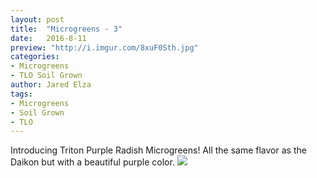```yaml
---
layout: post
title:  "Microgreens - 3"
date:   2016-8-11
preview: "http://i.imgur.com/8xuF0Sth.jpg"
categories:
- Microgreens
- TLO Soil Grown
author: Jared Elza
tags: 
- Microgreens
- Soil Grown
- TLO
---
```

Introducing Triton Purple Radish Microgreens! All the same flavor as the Daikon but with a beautiful purple color. 
[![](http://i.imgur.com/8JiuVoKh.jpg)](http://i.imgur.com/8JiuVoK.jpg)